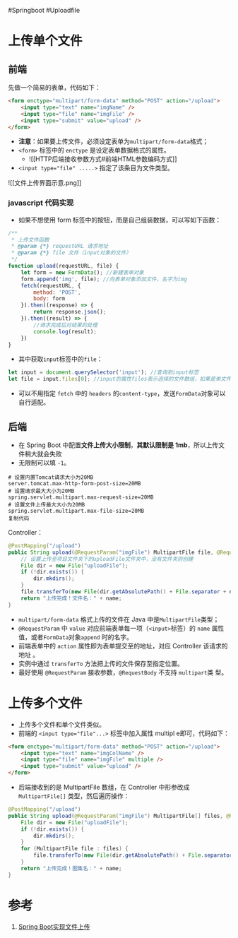 #Springboot #Uploadfile

# 上传单个文件
## 前端
先做一个简易的表单，代码如下：

```html
<form enctype="multipart/form-data" method="POST" action="/upload">
    <input type="text" name="imgName" />
    <input type="file" name="imgFile" />
    <input type="submit" value="upload" />
</form>
```

- **注意**：如果要上传文件，必须设定表单为`multipart/form-data`格式；
- `<form>` 标签中的 `enctype` 是设定表单数据格式的属性。
	- ![[HTTP后端接收参数方式#前端HTML参数编码方式]]
- `<input type="file" .....>` 指定了该条目为文件类型。

![[文件上传界面示意.png]]
### javascript 代码实现
- 如果不想使用 form 标签中的按钮，而是自己组装数据，可以写如下函数：
```javascript
/**
 * 上传文件函数
 * @param {*} requestURL 请求地址
 * @param {*} file 文件（input对象的文件）
 */
function upload(requestURL, file) {
	let form = new FormData(); //新建表单对象
	form.append('img', file); //向表单对象添加文件，名字为img
	fetch(requestURL, {
		method: 'POST',
		body: form
	}).then((response) => {
		return response.json();
	}).then((result) => {
		//请求完成后对结果的处理
		console.log(result);
	})
}
```

- 其中获取`input`标签中的`file`：
```javascript
let input = document.querySelector('input'); //查询到input标签
let file = input.files[0]; //input的属性files表示选择的文件数组，如果是单文件就指定下标0
```
- 可以不用指定 `fetch` 中的 `headers` 的`content-type`，发送`FormData`对象可以自行适配。


## 后端
- 在 Spring Boot 中配置**文件上传大小限制**，**其默认限制是 1mb**，所以上传文件稍大就会失败
- 无限制可以填 `-1`。

```properties
# 设置内置Tomcat请求大小为20MB
server.tomcat.max-http-form-post-size=20MB
# 设置请求最大大小为20MB
spring.servlet.multipart.max-request-size=20MB
# 设置文件上传最大大小为20MB
spring.servlet.multipart.max-file-size=20MB
复制代码
```


Controller：
```java
@PostMapping("/upload")
public String upload(@RequestParam("imgFile") MultipartFile file, @RequestParam("imgName") String name) throws Exception {
    // 设置上传至项目文件夹下的uploadFile文件夹中，没有文件夹则创建
    File dir = new File("uploadFile");
    if (!dir.exists()) {
        dir.mkdirs();
    }
    file.transferTo(new File(dir.getAbsolutePath() + File.separator + name + ".png"));
    return "上传完成！文件名：" + name;
}
```
- `multipart/form-data` 格式上传的文件在 Java 中是`MultipartFile`类型；
- `@RequestParam` 中 `value` 对应前端表单每一项（`<input>`标签）的 `name` 属性值，或者`FormData`对象`append` 时的名字。
- 前端表单中的 `action` 属性即为表单提交至的地址，对应 Controller 该请求的地址 。
- 实例中通过 `transferTo` 方法把上传的文件保存至指定位置。
- 最好使用 `@RequestParam` 接收参数，`@RequestBody` 不支持 `multipart`类 型。

# 上传多个文件
- 上传多个文件和单个文件类似。
- 前端的 `<input type="file"...>` 标签中加入属性 multipl e即可，代码如下：

```html
<form enctype="multipart/form-data" method="POST" action="/upload">
    <input type="text" name="imgColName" />
    <input type="file" name="imgFile" multiple />
    <input type="submit" value="upload" />
</form>
```

- 后端接收到的是 MultipartFile 数组，在 Controller 中形参改成 `MultipartFile[]` 类型，然后遍历操作：

```java
@PostMapping("/upload")
public String upload(@RequestParam("imgFile") MultipartFile[] files, @RequestParam("imgColName") String name) throws Exception {
    File dir = new File("uploadFile");
    if (!dir.exists()) {
        dir.mkdirs();
    }
    for (MultipartFile file : files) {
        file.transferTo(new File(dir.getAbsolutePath() + File.separator + file.getOriginalFilename()));
    }
    return "上传完成！图集名：" + name;
}
```


# 参考
1. [Spring Boot实现文件上传](https://juejin.cn/post/6989115926503227399)